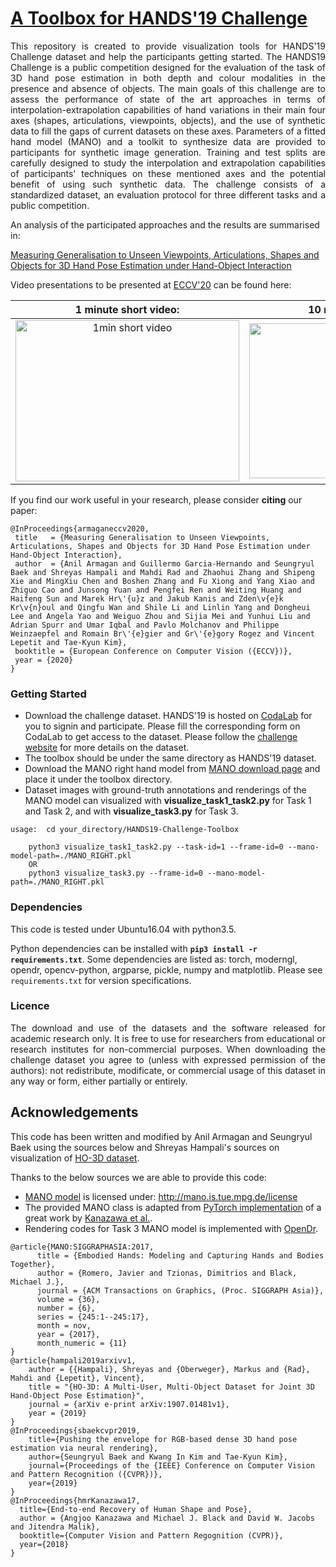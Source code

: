# [A Toolbox for HANDS'19 Challenge](https://sites.google.com/view/hands2019/challenge)

<p align="justify">
This repository is created to provide visualization tools for HANDS'19 Challenge dataset and help the participants getting started. 
The HANDS19 Challenge is a public competition designed for the evaluation of the task of 3D hand pose estimation in both depth and colour modalities in the presence and absence of objects. The main goals of this challenge are to assess the performance of state of the art approaches in terms of interpolation-extrapolation capabilities of hand variations in their main four axes (shapes, articulations, viewpoints, objects), and the use of synthetic data to fill the gaps of current datasets on these axes. Parameters of a fitted hand model (MANO) and a toolkit to synthesize data are provided to participants for synthetic image generation. Training and test splits are carefully designed to study the interpolation and extrapolation capabilities of participants' techniques on these mentioned axes and the potential benefit of using such synthetic data. The challenge consists of a standardized dataset, an evaluation protocol for three different tasks and a public competition.
</p>

An analysis of the participated approaches and the results are summarised in:

[Measuring Generalisation to Unseen Viewpoints, Articulations, Shapes and Objects for 3D Hand Pose Estimation under Hand-Object Interaction](http://www.ecva.net/papers/eccv_2020/papers_ECCV/papers/123680086.pdf)

Video presentations to be presented at [ECCV'20](https://eccv2020.eu/) can be found here:

|         1 minute short video:          |           10 minute long video:          |
|:---:|:---:|
| <a href="https://drive.google.com/file/d/1Gha4KOlNG8qEdpU23yQJTjUVtaLHm_Ev/preview"> <img src="https://drive.google.com/uc?export=view&id=1o3_VPzCvZ-aeXl65uITnvssmXjx3bijc" alt="1min short video" height="258" width="358"> </a> | <a href="https://drive.google.com/file/d/1QlByA9wa5Ty9vAJlUyc9EPbV3Yk6K0J0/preview"> <img src="https://drive.google.com/uc?export=view&id=1yj4SMhL9c6TfyAs4liIn0TDr8MeXaW8_" alt="10min long video" height="248" width="358"> |
	
If you find our work useful in your research, please consider **citing** our paper:
```
@InProceedings{armaganeccv2020,
 title   = {Measuring Generalisation to Unseen Viewpoints, Articulations, Shapes and Objects for 3D Hand Pose Estimation under Hand-Object Interaction},
 author  = {Anil Armagan and Guillermo Garcia-Hernando and Seungryul Baek and Shreyas Hampali and Mahdi Rad and Zhaohui Zhang and Shipeng Xie and MingXiu Chen and Boshen Zhang and Fu Xiong and Yang Xiao and Zhiguo Cao and Junsong Yuan and Pengfei Ren and Weiting Huang and Haifeng Sun and Marek Hr\'{u}z and Jakub Kanis and Zden\v{e}k Kr\v{n}oul and Qingfu Wan and Shile Li and Linlin Yang and Dongheui Lee and Angela Yao and Weiguo Zhou and Sijia Mei and Yunhui Liu and Adrian Spurr and Umar Iqbal and Pavlo Molchanov and Philippe Weinzaepfel and Romain Br\'{e}gier and Gr\'{e}gory Rogez and Vincent Lepetit and Tae-Kyun Kim},
 booktitle = {European Conference on Computer Vision ({ECCV})},
 year = {2020}
}
```

### Getting Started
- Download the challenge dataset. HANDS'19 is hosted on [CodaLab](https://competitions.codalab.org/competitions/20913#learn_the_details) for you to signin and participate. Please fill the corresponding form on CodaLab to get access to the dataset. Please follow the [challenge website](https://sites.google.com/view/hands2019/challenge) for more details on the dataset.
- The toolbox should be under the same directory as HANDS'19 dataset.
- Download the MANO right hand model from [MANO download page](http://mano.is.tue.mpg.de) and place it under the toolbox directory.
- Dataset images with ground-truth annotations and renderings of the MANO model can visualized with **visualize_task1_task2.py** for Task 1 and Task 2, and with **visualize_task3.py** for Task 3.

```
usage:  cd your_directory/HANDS19-Challenge-Toolbox

	python3 visualize_task1_task2.py --task-id=1 --frame-id=0 --mano-model-path=./MANO_RIGHT.pkl
	OR
	python3 visualize_task3.py --frame-id=0 --mano-model-path=./MANO_RIGHT.pkl
```

### Dependencies
This code is tested under Ubuntu16.04 with python3.5.

Python dependencies can be installed with **`pip3 install -r requirements.txt`**. Some dependencies are listed as: torch, moderngl, opendr, opencv-python, argparse, pickle, numpy and matplotlib. Please see `requirements.txt` for version specifications. 

### Licence
<p align="justify">
The download and use of the datasets and the software released for academic research only. It is free to use for researchers from educational or research institutes for non-commercial purposes. When downloading the challenge dataset you agree to (unless with expressed permission of the authors): not redistribute, modificate, or commercial usage of this dataset in any way or form, either partially or entirely.
</p>

## Acknowledgements
This code has been written and modified by Anil Armagan and Seungryul Baek using the sources below and Shreyas Hampali's sources on visualization of [HO-3D dataset](https://arxiv.org/abs/1907.01481v1). 

Thanks to the below sources we are able to provide this code:
- [MANO model](https://www.is.mpg.de/uploads_file/attachment/attachment/392/Embodied_Hands_SiggraphAsia2017.pdf) is licensed under: http://mano.is.tue.mpg.de/license 
- The provided MANO class is adapted from [PyTorch implementation](https://github.com/MandyMo/pytorch_HMR/blob/master/src/SMPL.py) of a great work by [Kanazawa et al.](https://arxiv.org/pdf/1712.06584.pdf).
- Rendering codes for Task 3 MANO model is implemented with [OpenDr](https://github.com/mattloper/opendr).

```
@article{MANO:SIGGRAPHASIA:2017,
      title = {Embodied Hands: Modeling and Capturing Hands and Bodies Together},
      author = {Romero, Javier and Tzionas, Dimitrios and Black, Michael J.},
      journal = {ACM Transactions on Graphics, (Proc. SIGGRAPH Asia)},
      volume = {36},
      number = {6},
      series = {245:1--245:17},
      month = nov,
      year = {2017},
      month_numeric = {11}
}
@article{hampali2019arxivv1,
	author = {{Hampali}, Shreyas and {Oberweger}, Markus and {Rad}, Mahdi and {Lepetit}, Vincent},
	title = "{HO-3D: A Multi-User, Multi-Object Dataset for Joint 3D Hand-Object Pose Estimation}",
	journal = {arXiv e-print arXiv:1907.01481v1},
	year = {2019}
}
@InProceedings{sbaekcvpr2019,
	title={Pushing the envelope for RGB-based dense 3D hand pose estimation via neural rendering},
	author={Seungryul Baek and Kwang In Kim and Tae-Kyun Kim},
	journal={Proceedings of the {IEEE} Conference on Computer Vision and Pattern Recognition ({CVPR})},
	year={2019}
}
@InProceedings{hmrKanazawa17,
  title={End-to-end Recovery of Human Shape and Pose},
  author = {Angjoo Kanazawa and Michael J. Black and David W. Jacobs and Jitendra Malik},
  booktitle={Computer Vision and Pattern Regognition (CVPR)},
  year={2018}
}
```
